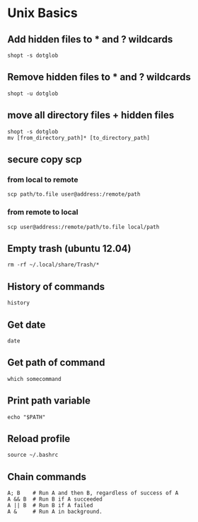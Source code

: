 # Unix Basics

## Add hidden files to * and ? wildcards
```
shopt -s dotglob
```

## Remove hidden files to * and ? wildcards
```
shopt -u dotglob
```

## move all directory files + hidden files
```
shopt -s dotglob
mv [from_directory_path]* [to_directory_path]
```

## secure copy scp
### from local to remote
```
scp path/to.file user@address:/remote/path
```
### from remote to local
```
scp user@address:/remote/path/to.file local/path
```

## Empty trash (ubuntu 12.04)
```
rm -rf ~/.local/share/Trash/*
```

## History of commands
```
history
```

## Get date
```
date
```

## Get path of command
```
which somecommand
```

## Print path variable
```
echo "$PATH"
```

## Reload profile
```
source ~/.bashrc
```

## Chain commands
```
A; B    # Run A and then B, regardless of success of A
A && B  # Run B if A succeeded
A || B  # Run B if A failed
A &     # Run A in background.
```
